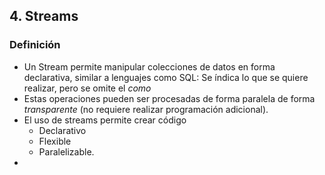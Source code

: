 ## 4. Streams
### Definición
* Un Stream permite manipular colecciones de datos en forma declarativa, similar a lenguajes como SQL: Se índica lo que se quiere realizar, pero se omite el  *como*
* Estas operaciones pueden ser procesadas de forma paralela de forma  *transparente*  (no requiere realizar programación adicional).
* El uso de streams permite crear código
	* Declarativo
	* Flexible
	* Paralelizable.
* 
<!--stackedit_data:
eyJoaXN0b3J5IjpbMzk2NzM3NzgyLDIxNzMwNDMwM119
-->